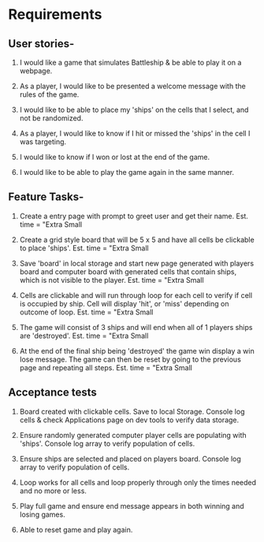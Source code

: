 # Requirements

## User stories-

1. I would like a game that simulates Battleship & be able to play it on a webpage.

2. As a player, I would like to be presented a welcome message with the rules of the game.

3. I would like to be able to place my 'ships' on the cells that I select, and not be randomized.

4. As a player, I would like to know if I hit or missed the 'ships' in the cell I was targeting.

5. I would like to know if I won or lost at the end of the game.

6. I would like to be able to play the game again in the same manner.

## Feature Tasks-

1. Create a entry page with prompt to greet user and get their name.    Est. time = "Extra Small

2. Create a grid style board that will be 5 x 5 and have all cells be clickable to place 'ships'.   Est. time = "Extra Small

3. Save 'board' in local storage and start new page generated with players board and computer board with generated cells that contain ships, which is not visible to the player.    Est. time = "Extra Small

4. Cells are clickable and will run through loop for each cell to verify if cell is occupied by ship. Cell will display 'hit', or 'miss' depending on outcome of loop.  Est. time = "Extra Small

5. The game will consist of 3 ships and will end when all of 1 players ships are 'destroyed'.   Est. time = "Extra Small

6. At the end of the final ship being 'destroyed' the game win display a win lose message. The game can then be reset by going to the previous page and repeating all steps.    Est. time = "Extra Small

## Acceptance tests

1. Board created with clickable cells. Save to local Storage. Console log cells & check Applications page on dev tools to verify data storage.

2. Ensure randomly generated computer player cells are populating with 'ships'. Console log array to verify population of cells.

3. Ensure ships are selected and placed on players board. Console log array to verify population of cells.

4. Loop works for all cells and loop properly through only the times needed and no more or less.

5. Play full game and ensure end message appears in both winning and losing games. 

6. Able to reset game and play again.